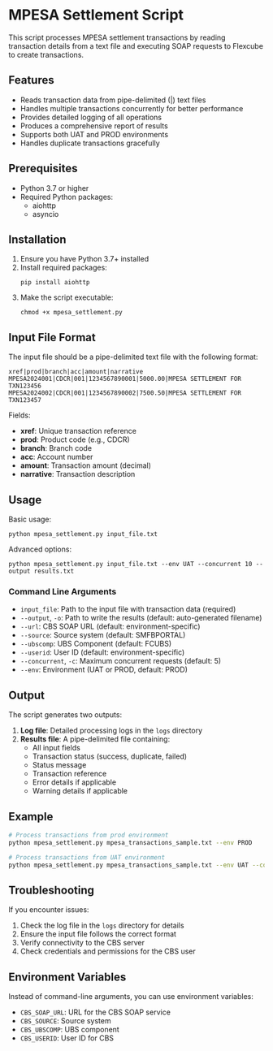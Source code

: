 # MPESA Settlement Script

This script processes MPESA settlement transactions by reading transaction details from a text file and executing SOAP requests to Flexcube to create transactions.

## Features

- Reads transaction data from pipe-delimited (|) text files
- Handles multiple transactions concurrently for better performance
- Provides detailed logging of all operations
- Produces a comprehensive report of results
- Supports both UAT and PROD environments
- Handles duplicate transactions gracefully

## Prerequisites

- Python 3.7 or higher
- Required Python packages:
  - aiohttp
  - asyncio

## Installation

1. Ensure you have Python 3.7+ installed
2. Install required packages:
   ```
   pip install aiohttp
   ```
3. Make the script executable:
   ```
   chmod +x mpesa_settlement.py
   ```

## Input File Format

The input file should be a pipe-delimited text file with the following format:

```
xref|prod|branch|acc|amount|narrative
MPESA2024001|CDCR|001|1234567890001|5000.00|MPESA SETTLEMENT FOR TXN123456
MPESA2024002|CDCR|001|1234567890002|7500.50|MPESA SETTLEMENT FOR TXN123457
```

Fields:
- **xref**: Unique transaction reference
- **prod**: Product code (e.g., CDCR)
- **branch**: Branch code
- **acc**: Account number
- **amount**: Transaction amount (decimal)
- **narrative**: Transaction description

## Usage

Basic usage:

```
python mpesa_settlement.py input_file.txt
```

Advanced options:

```
python mpesa_settlement.py input_file.txt --env UAT --concurrent 10 --output results.txt
```

### Command Line Arguments

- `input_file`: Path to the input file with transaction data (required)
- `--output`, `-o`: Path to write the results (default: auto-generated filename)
- `--url`: CBS SOAP URL (default: environment-specific)
- `--source`: Source system (default: SMFBPORTAL)
- `--ubscomp`: UBS Component (default: FCUBS)
- `--userid`: User ID (default: environment-specific)
- `--concurrent`, `-c`: Maximum concurrent requests (default: 5)
- `--env`: Environment (UAT or PROD, default: PROD)

## Output

The script generates two outputs:

1. **Log file**: Detailed processing logs in the `logs` directory
2. **Results file**: A pipe-delimited file containing:
   - All input fields
   - Transaction status (success, duplicate, failed)
   - Status message
   - Transaction reference
   - Error details if applicable
   - Warning details if applicable

## Example

```bash
# Process transactions from prod environment
python mpesa_settlement.py mpesa_transactions_sample.txt --env PROD

# Process transactions from UAT environment
python mpesa_settlement.py mpesa_transactions_sample.txt --env UAT --concurrent 10
```

## Troubleshooting

If you encounter issues:

1. Check the log file in the `logs` directory for details
2. Ensure the input file follows the correct format
3. Verify connectivity to the CBS server
4. Check credentials and permissions for the CBS user

## Environment Variables

Instead of command-line arguments, you can use environment variables:

- `CBS_SOAP_URL`: URL for the CBS SOAP service
- `CBS_SOURCE`: Source system
- `CBS_UBSCOMP`: UBS component
- `CBS_USERID`: User ID for CBS 
